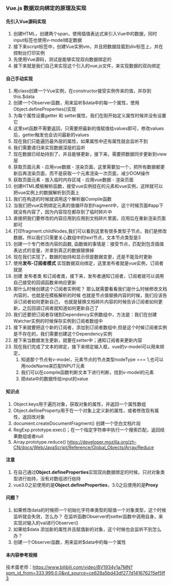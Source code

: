 ### Vue.js 数据双向绑定的原理及实现

#### 先引入Vue源码实现
1. 创建HTML，创建两个span，使用插值表达式来引入Vue中的数据，同时input标签也使用v-model绑定数据
2. 接下来script标签中，创建Vue实例vm，并且把数据挂载到div标签上，并在控制台打印实例
3. 先使用Vue源码，测试是能够实现双向数据绑定的
4. 接下来就是我们自己来实现这个引入的vue.js文件，来实现数据的双向绑定
#### 自己手动实现
1. 用class创建一个Vue实例，在constructor接受实例传来的值，并存到this.$data
2. 创建一个Observer函数，用来监听$data中的每一个属性，使用Object.defineProperties()实现
3. 为每个属性设置getter 和 setter属性，我们在刚开始定义属性时候并没有设置它 
4. 这里set函数不需要返回，只需要把最新的值赋值给values即可，修改values后，getter触发也会访问最新的values
5. 现在我们只能遍历最外层的属性，如果属性中还有属性就会监听不到
6. 我们需要递归来实现数据深层的监听
7. 现在数据已经劫持到了，并且能够更新，接下来，需要把数据同步更新到view层
8. 获取页面元素  - 应用vue数据 - 渲染页面，这里需要加一个，把所有数据都更新后再渲染页面，而不是获取一个元素渲染一次页面，减少DOM操作
9. 获取页面元素 - 放入临时内存区域 - 应用vue数据 - 渲染页面
10. 创建HTML模板解析函数，接受vue实例挂在的元素和vue实例，这样就可以把vue实例上的数据解析到页面上
11. 我们在构造的时候就调用这个解析器Compile函数
12. 当我们把vue实例绑定元素的值循环存到fragment中，这个时候页面#app下就没有内容了，因为内容现在都存到了临时碎片中
13. 直接把我们要修改的内容应用到应用到文档碎片里面，应用后在重新渲染页面即可
14. 打印fragment.childNodes,我们可以看到这里有很多类型子节点，我们是修改数据，所以我们只需要关心数组中的text节点，文本节点类型是3
15. 创建一个专门修改内容的函数, 函数做的事情是：接受节点，匹配到包含插值表达式的变量，并拿到真正的数据替换掉
16. 现在我们实现了，数据的劫持和显示但是数据变更，还是不能及时更新
17. 使用**发布-订阅者模式** 实现数据双向绑定，这里发布者就是vue实例，订阅者就是
18. 创建 发布者类 和订阅者类，接下来，发布者通知订阅者，订阅者就可以调用自己接受的回调函数来响应更新
19. 那什么时候创建这个订阅者实例呢？ 那么就需要看看我们是什么时候修改文档内容的，也就是在模板解析的时候 也就是节点值替换内容的时候，我们应该告诉订阅者如何更新自己，
也就是替换文档碎片内容的时候告诉订阅者如何更新，之后回调订阅者就知道如何更新自己了
20. 我们还要把订阅者存储到Dependency实例数组中，方法是：我们在创建Watcher实例的时候保存实例到订阅者数组中
21. 接下来就要把这个新的订阅者，添加到订阅者数组中,但是这个时候订阅者实例是不存在的，我们需要创建这个Dependency实例
22. 接下来当数据发生更新，就要在setter中；通知订阅者来更新内容 
23. 现在我们完成了文本的绑定，接下来绑定输入框，vue的v-model可以用来绑定，
    1. 知道那个节点有v-model，元素节点的节点类型nodeType === 1,也可以用nodeName来匹配INPUT元素
    2. 我们可以在compile函数判断文本下进行判断，找到v-model的元素
    3. 把data中的数据传给input的value


#### 知识点
1. Object.keys用于遍历对象，获取对象的属性，并返回一个属性数组
2. Object.defineProperty用于在一个对象上定义新的属性，或者修改现有属性，返回改对象
3. document.createDocumentFragment() 创建一个空白文档片段
4. RegExp.prototype.exec()；在一个指定字符串中执行一个搜索匹配，返回结果数组或者null
5. Array.prototype.reduce() https://developer.mozilla.org/zh-CN/docs/Web/JavaScript/Reference/Global_Objects/Array/Reduce
#### 注意
1. 在自己通过**Object.defineProperties**实现双向数据绑定的时候，只对对象类型进行劫持，没有对数组进行劫持
2. vue3.0之前使用的是**Object.defineProperties**，3.0之后使用的是**Proxy**


#### 问题？
1. 如果修改data的时候把一个初始化字符串类型的赋值一个对象类型，这个时候监听就会失效，怎么办？
在监听函数Observer的setter函数中调用自身，来实现对输入的val进行Observer()
2. 如果给$data 添加新的属性并且赋值新的对象，这个时候也会监听不到怎么办？ 
3. 创建一个Observer函数，用来监听$data中的每一个属性

#### 本内容参考视频
技术蛋老师：https://www.bilibili.com/video/BV1934y1a7MN?spm_id_from=333.999.0.0&vd_source=ce628a5bd43df277d141676215ef5ff3
